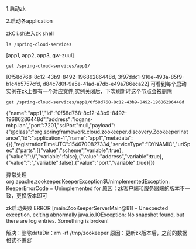 1.启动zk

2.启动各application

zkCli.sh进入zk shell

```ls /spring-cloud-services```

[app1, app2, app3, gw-zuul]

```get /spring-cloud-services/app1/```

[0f58d768-8c12-43b9-8492-19686286448d, 3f97ddc1-916e-493a-85f9-b1c4b5757cfd, d84c7d0f-9a5e-41ad-a7db-e49a786eca22]
可看到每个启动实例在zk上都有一个对应文件,实例关闭后，下次刷新时这个节点会被删除

```get /spring-cloud-services/app1/0f58d768-8c12-43b9-8492-19686286448d```

{"name":"app1","id":"0f58d768-8c12-43b9-8492-19686286448d","address":"logans-mbp.lan","port":7201,"sslPort":null,"payload":{"@class":"org.springframework.cloud.zookeeper.discovery.ZookeeperInstance","id":"application-1","name":"app1","metadata":{}},"registrationTimeUTC":1546700827334,"serviceType":"DYNAMIC","uriSpec":{"parts":[{"value":"scheme","variable":true},{"value":"://","variable":false},{"value":"address","variable":true},{"value":":","variable":false},{"value":"port","variable":true}]}}



异常处理
org.apache.zookeeper.KeeperException$UnimplementedException: KeeperErrorCode = Unimplemented for 
原因：zk客户端和服务器端的版本不一致，更换版本即可

zk启动失败
ERROR [main:ZooKeeperServerMain@81] - Unexpected exception, exiting abnormally
java.io.IOException: No snapshot found, but there are log entries. Something is broken!

解决：删除dataDir：rm -rf /tmp/zookeeper
原因：更新zk版本后，之前的数据格式不兼容

